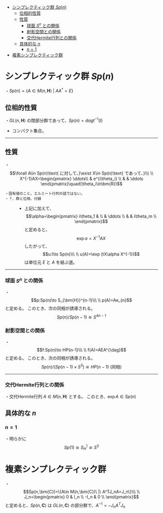 
- [シンプレクティック群 $Sp(n)$](#シンプレクティック群-spn)
  - [位相的性質](#位相的性質)
  - [性質](#性質)
    - [球面 $S^n$ との関係](#球面-sn-との関係)
    - [射影空間との関係](#射影空間との関係)
    - [交代Hermite行列との関係](#交代hermite行列との関係)
  - [具体的な $n$](#具体的な-n)
    - [$n=1$](#n1)
- [複素シンプレクティック群](#複素シンプレクティック群)



# シンプレクティック群 $Sp(n)$

・$Sp(n)=\{A\in M(n,\bm{H})\ |\ AA^{\dag}=E\}$

## 位相的性質

・$GL(n,\bm{H})$ の閉部分群であって、$Sp(n)=dagt^{-1}(I)$

- コンパクト集合。

---

## 性質

<dl><dt>

・$$\forall A\in Sp(n)\text{ に対して、}\exist X\in Sp(n)\text{ であって、}\\\ \\
X^{-1}AX=\begin{pmatrix}
\ddots\\
& e^{i\theta_i}  \\
& & \ddots
\end{pmatrix}\quad(\theta_i\in\bm{R})$$

    ・固有値のこと。エルミート行列の話ではない。
    ・？、群と位相、付録

</dt><dd>

- 上記に加えて、
$$\alpha=\begin{pmatrix}
i\theta_1 &  \\
& \ddots \\
& & i\theta_m \\
\end{pmatrix}$$と定めると、
$$\exp\alpha=X^{-1}AX$$したがって、
$$u:I\to Sp(n)\\\ \\
u(A)=\exp (tX\alpha X^{-1})$$ は単位元 $E$ と $A$ を結ぶ道。


</dd></dl> 

---

### 球面 $S^n$ との関係

・
$$p:Sp(n)\to S_{\bm{H}}^{n-1}\\\ \\
p(A)=Ae_{n}$$と定める。
このとき、次の同相が誘導される。
$$Sp(n)/Sp(n-1)\cong S^{4n-1}$$

### 射影空間との関係

・
$$f:Sp(n)\to HP{n-1}\\\ \\
f(A)=AEA^{\dag}$$と定める。
このとき、次の同相が誘導される。
$$Sp(n)/(Sp(n-1)\times S^3)\cong HP(n-1)\ (\text{同相})$$

---

### 交代Hermite行列との関係

・交代Hermite行列 $A\in M(n,\bm{H})$ とする。
このとき、$\exp A\in Sp(n)$


## 具体的な $n$

### $n=1$

・明らかに$$Sp(1)\cong S_H^1\cong S^3$$




# 複素シンプレクティック群

・
$$Sp(n,\bm{C})=\{A\in M(n,\bm{C})\ |\ A^TJ_nA=J_n\}\\\ \\
J_n=\begin{pmatrix}
0 & I_n \\
-I_n & 0 \\
\end{pmatrix}$$
と定めると、$Sp(n,\bm{C})$ は $GL(n,\bm{C})$ の部分群で、$A^{-1}=-J_nA^TJ_n$